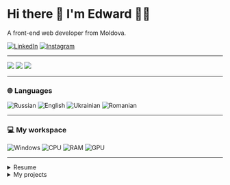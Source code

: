 # Hi there 👋 I'm Edward 👨‍💻
A front-end web developer from Moldova.

[![LinkedIn](https://img.shields.io/badge/LinkedIn-blue?style=for-the-badge&logo=linkedin)](https://www.linkedin.com/in/edward-haussauer/)
[![Instagram](https://img.shields.io/badge/Instagram-bc2a8d?style=for-the-badge&logo=instagram&logoColor=white)](https://www.instagram.com/edwardhaussauer/)

---

<img src="https://github-readme-stats.vercel.app/api?username=Deeckoy&show_icons=true" />
<img src="https://github-readme-stats.vercel.app/api/top-langs/?username=Deeckoy&layout=compact" />
<img src="https://github-profile-trophy.vercel.app/?username=Deeckoy" />

---

### 🌐 Languages

![Russian](https://img.shields.io/badge/Russian-Native-11ae00?style=for-the-badge)
![English](https://img.shields.io/badge/English-B2-blue?style=for-the-badge)
![Ukrainian](https://img.shields.io/badge/Ukrainian-c2-11ae00?style=for-the-badge)
![Romanian](https://img.shields.io/badge/Romanian-a2-darkred?style=for-the-badge)

---

### 💻 My workspace

![Windows](https://img.shields.io/badge/windows-blue?style=for-the-badge&logo=windows&logoColor=white)
![CPU](https://img.shields.io/badge/AMD-Ryzen%205%203600X-ED1C24?style=for-the-badge&logo=amd&logoColor=white)
![RAM](https://img.shields.io/badge/RAM-32GB-blue?style=for-the-badge)
![GPU](https://img.shields.io/badge/AMD-RX%20580-ED1C24?style=for-the-badge&logo=amd&logoColor=white)

---

<details>
  <summary>Resume</summary>

  ## Education
  <ul>
	  <li>
		  <span>👨‍💻 <strong>Secondary</strong></span> <br/>
		  <span>📆 Sep, 2010 - May, 2022</span> <br/>
		  <span>📍 L. T. V. Suhomlinski - Yedintsy, Edinet, Moldova</span>
	  </li>
  </ul>

  ## Experience

  <ul>
	  <li>
		  <span>👨‍💻 <strong>Front-end Web Developer</strong>, <em>FastMM</em></span> <br/>
		  <span>📆 Aug, 2021 - Present</span> <br/>
		  <span>📍 Moscow, Russia</span>
      <p>
        <img src="https://img.shields.io/badge/Vue.js-35495E?style=for-the-badge&logo=vue.js&logoColor=4FC08D" />
			  <img src="https://img.shields.io/badge/Pug-FFF?style=for-the-badge&logo=pug&logoColor=A86454" />
        <img src="https://img.shields.io/badge/Scss-CC6699?style=for-the-badge&logo=sass&logoColor=white" />
        <img src="https://img.shields.io/badge/GitLab-330F63?style=for-the-badge&logo=gitlab&logoColor=white" />
		  </p>
	  </li>
    <!-- -->
    <li>
		  <span>👨‍💻 <strong>Front-end Web Developer</strong>, <em>Interplar Creative Studio</em></span> <br/>
		  <span>📆 Aug, 2021 - Present</span> <br/>
		  <span>📍 Moscow, Russia</span>
      <p>
			  <img src="https://img.shields.io/badge/webpack-1c78c0?style=for-the-badge&logo=webpack&logoColor=white" />
			  <img src="https://img.shields.io/badge/Pug-FFF?style=for-the-badge&logo=pug&logoColor=A86454" />
        <img src="https://img.shields.io/badge/Scss-CC6699?style=for-the-badge&logo=sass&logoColor=white" />
        <img src="https://img.shields.io/badge/github-333333?style=for-the-badge&logo=github&logoColor=white" />
		  </p>
	  </li>
  </ul>
</details>

<details>
  <summary>My projects</summary>

  ## **Adventure Path**

  <ul>
	  <li>
      <p>Type: <strong><em>Promo page</em></strong></p>
      <p>Adaptivity: <strong><em>Desktop</em></strong> / <strong><em>Mobile</em></strong></p>
		  <p>Repository: <a href="https://github.com/Deeckoy/Adventure-Path/">Adventure Path Repository</a></p>
		  <p>GitHub Pages: <a href="https://deeckoy.github.io/Adventure-Path/">Adventure Path GitHubPages</a></p>
      <p>Technologies: </p>
      <img src="https://img.shields.io/badge/GULP-%23CF4647.svg?style=for-the-badge&logo=gulp&logoColor=white" />
      <img src="https://img.shields.io/badge/Pug-FFF?style=for-the-badge&logo=pug&logoColor=A86454" />
		  <img src="https://img.shields.io/badge/Scss-CC6699?style=for-the-badge&logo=sass&logoColor=white" />
		  <img src="https://img.shields.io/badge/javascript-%23323330.svg?style=for-the-badge&logo=javascript&logoColor=%23F7DF1E" />
      <img src="https://img.shields.io/badge/github-333333?style=for-the-badge&logo=github&logoColor=white" />
	  </li>
  </ul>
</details>
